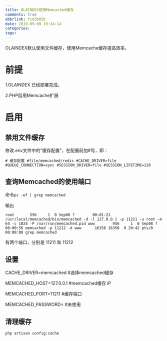 ```yaml
---
title: OLAINDEX使用Memcached缓存
comments: true
abbrlink: fcd3b03b
date: 2019-09-09 19:34:14
categories:
tags:
---
```


OLAINDEX默认使用文件缓存，使用Memcache缓存提高效率。

# 前提

1.OLAINDEX 已经部署完成。

2.PHP启用Memcache扩展

# 启用

## 禁用文件缓存

修改.env文件中的“缓存配置”，在配置前加#号，即：

`# 缓存配置
#file/memcached/redis
#CACHE_DRIVER=file
#QUEUE_CONNECTION=sync
#SESSION_DRIVER=file
#SESSION_LIFETIME=120`

## 查询Memcached的使用端口

命令`ps -ef | grep memcached`

输出 

`root       556     1  0 Sep08 ?        00:01:21 /usr/local/memcached/bin/memcached -d -l 127.0.0.1 -p 11211 -u root -m 64 -c 1024 -P /var/run/memcached.pid
www        956     1  0 Sep08 ?        00:00:56 memcached -p 11212 -d
www      16356 16350  0 20:42 pts/0    00:00:00 grep memcached`

有两个端口，分别是 11211 和 11212

## 设置

CACHE_DRIVER=memcached  #选择memcached缓存

MEMCACHED_HOST=127.0.0.1 #memcached缓存 iP

MEMCACHED_PORT=11211 #缓存端口

MEMCACHED_PASSWORD= #未使用

## 清理缓存

`php artisan config:cache`

